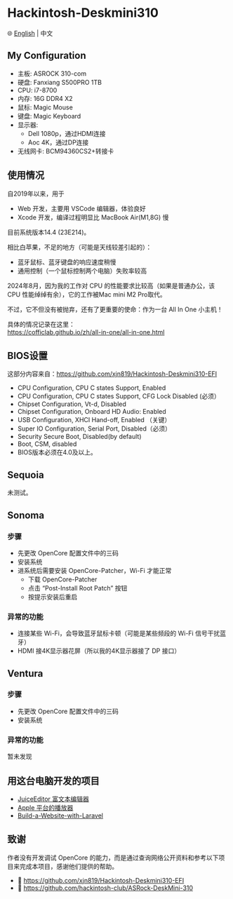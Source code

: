 # Hackintosh-Deskmini310

🌐️ [English](./README.md) | 中文

## My Configuration

- 主板: ASROCK 310-com
- 硬盘: Fanxiang S500PRO 1TB
- CPU: i7-8700
- 内存: 16G DDR4 X2
- 鼠标: Magic Mouse
- 键盘: Magic Keyboard
- 显示器:
  - Dell 1080p，通过HDMI连接
  - Aoc 4K，通过DP连接
- 无线网卡: BCM94360CS2+转接卡

## 使用情况

自2019年以来，用于

- Web 开发，主要用 VSCode 编辑器，体验良好
- Xcode 开发，编译过程明显比 MacBook Air(M1,8G) 慢

目前系统版本14.4 (23E214)。

相比白苹果，不足的地方（可能是天线较差引起的）：

- 蓝牙鼠标、蓝牙键盘的响应速度稍慢
- 通用控制（一个鼠标控制两个电脑）失败率较高

2024年8月，因为我的工作对 CPU 的性能要求比较高（如果是普通办公，该 CPU 性能绰绰有余），它的工作被Mac mini M2 Pro取代。  

不过，它不但没有被抛弃，还有了更重要的使命：作为一台 All In One 小主机！

具体的情况记录在这里：  
<https://cofficlab.github.io/zh/all-in-one/all-in-one.html>

## BIOS设置

这部分内容来自：<https://github.com/xjn819/Hackintosh-Deskmini310-EFI>

- CPU Configuration, CPU C states Support, Enabled
- CPU Configuration, CPU C states Support, CFG Lock Disabled (必须）
- Chipset Configuration, Vt-d, Disabled
- Chipset Configuration, Onboard HD Audio: Enabled
- USB Configuration, XHCI Hand-off, Enabled  （关键）
- Super IO Configuration, Serial Port, Disabled（必须）
- Security Secure Boot, Disabled(by default)
- Boot, CSM, disabled
- BIOS版本必须在4.0及以上。

## Sequoia

未测试。

## Sonoma

### 步骤

- 先更改 OpenCore 配置文件中的三码
- 安装系统
- 进系统后需要安装 OpenCore-Patcher，Wi-Fi 才能正常
  - 下载 OpenCore-Patcher
  - 点击 “Post-Install Root Patch” 按钮
  - 按提示安装后重启

### 异常的功能

- 连接某些 Wi-Fi，会导致蓝牙鼠标卡顿（可能是某些频段的 Wi-Fi 信号干扰蓝牙）
- HDMI 接4K显示器花屏（所以我的4K显示器接了 DP 接口）

## Ventura

### 步骤

- 先更改 OpenCore 配置文件中的三码
- 安装系统

### 异常的功能

暂未发现

## 用这台电脑开发的项目

- [JuiceEditor 富文本编辑器](https://github.com/CofficLab/JuiceEditor)
- [Apple 平台的播放器](https://github.com/CofficLab/Cisum_SwiftUI)
- [Build-a-Website-with-Laravel](https://github.com/nookery/Build-a-Website-with-Laravel)

## 致谢

作者没有开发调试 OpenCore 的能力，而是通过查询网络公开资料和参考以下项目来完成本项目，感谢他们提供的帮助。

- 🎉 <https://github.com/xjn819/Hackintosh-Deskmini310-EFI>
- 🎉 <https://github.com/hackintosh-club/ASRock-DeskMini-310>
